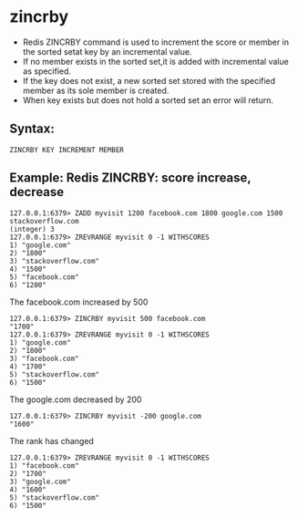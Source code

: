 
# zincrby

- Redis ZINCRBY command is used to increment the score or member in the sorted setat key by an incremental value. 
-  If no member exists in the sorted set,it is added with incremental value as specified. 
- If the  key does not exist, a new sorted set stored  with the specified member as its sole member is created. 
- When key exists but does not hold a sorted set an error will return.

## Syntax:

```
ZINCRBY KEY INCREMENT MEMBER
```

## Example: Redis ZINCRBY: score increase, decrease

```
127.0.0.1:6379> ZADD myvisit 1200 facebook.com 1800 google.com 1500 stackoverflow.com
(integer) 3
127.0.0.1:6379> ZREVRANGE myvisit 0 -1 WITHSCORES
1) "google.com"
2) "1800"
3) "stackoverflow.com"
4) "1500"
5) "facebook.com"
6) "1200"
```

The facebook.com increased by 500

```
127.0.0.1:6379> ZINCRBY myvisit 500 facebook.com
"1700"
127.0.0.1:6379> ZREVRANGE myvisit 0 -1 WITHSCORES
1) "google.com"
2) "1800"
3) "facebook.com"
4) "1700"
5) "stackoverflow.com"
6) "1500"
```

The google.com decreased by 200

```
127.0.0.1:6379> ZINCRBY myvisit -200 google.com
"1600"
```

The rank has changed

```
127.0.0.1:6379> ZREVRANGE myvisit 0 -1 WITHSCORES
1) "facebook.com"
2) "1700"
3) "google.com"
4) "1600"
5) "stackoverflow.com"
6) "1500"
```
